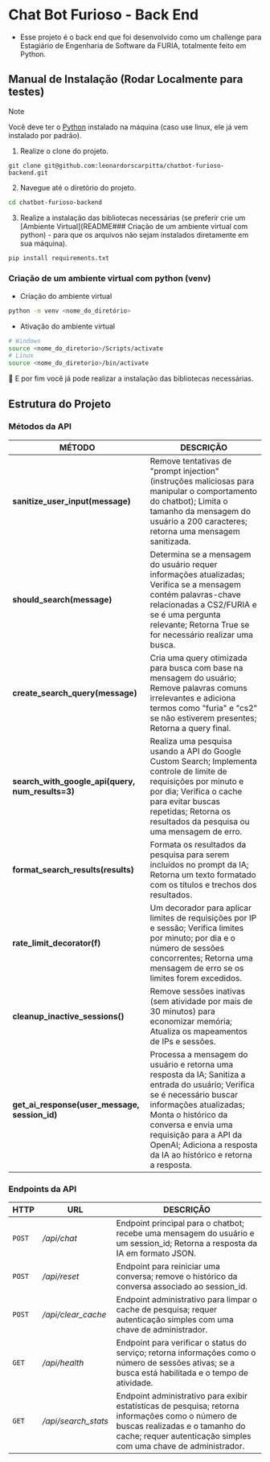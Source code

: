 # Chat Bot Furioso - Back End
- Esse projeto é o back end que foi desenvolvido como um challenge para Estagiário de Engenharia de Software da FURIA, totalmente feito em Python.

## Manual de Instalação (Rodar Localmente para testes)
> [!NOTE]
> Você deve ter o [Python](https://www.python.org/downloads/) instalado na máquina (caso use linux, ele já vem instalado por padrão).
1. Realize o clone do projeto.
```
git clone git@github.com:leonardorscarpitta/chatbot-furioso-backend.git
```
2. Navegue até o diretório do projeto.
```bash
cd chatbot-furioso-backend
```
3. Realize a instalação das bibliotecas necessárias (se preferir crie um [Ambiente Virtual](README### Criação de um ambiente virtual com python) - para que os arquivos não sejam instalados diretamente em sua máquina).
```bash
pip install requirements.txt
```

### Criação de um ambiente virtual com python (venv)
- Criação do ambiente virtual
```bash
python -m venv <nome_do_diretório>
```
- Ativação do ambiente virtual
```bash
# Windows
source <nome_do_diretorio>/Scripts/activate
# Linux
source <nome_do_diretorio>/bin/activate
```
📌 E por fim você já pode realizar a instalação das bibliotecas necessárias.

## Estrutura do Projeto
### Métodos da API

| MÉTODO | DESCRIÇÃO |
|--------|-----------|
| **sanitize_user_input(message)** | Remove tentativas de "prompt injection" (instruções maliciosas para manipular o comportamento do chatbot); Limita o tamanho da mensagem do usuário a 200 caracteres; retorna uma mensagem sanitizada. |
| **should_search(message)** | Determina se a mensagem do usuário requer informações atualizadas; Verifica se a mensagem contém palavras-chave relacionadas a CS2/FURIA e se é uma pergunta relevante; Retorna True se for necessário realizar uma busca. |
| **create_search_query(message)** | Cria uma query otimizada para busca com base na mensagem do usuário; Remove palavras comuns irrelevantes e adiciona termos como "furia" e "cs2" se não estiverem presentes; Retorna a query final. |
| **search_with_google_api(query, num_results=3)** | Realiza uma pesquisa usando a API do Google Custom Search; Implementa controle de limite de requisições por minuto e por dia; Verifica o cache para evitar buscas repetidas; Retorna os resultados da pesquisa ou uma mensagem de erro. |
| **format_search_results(results)** | Formata os resultados da pesquisa para serem incluídos no prompt da IA; Retorna um texto formatado com os títulos e trechos dos resultados. |
| **rate_limit_decorator(f)** | Um decorador para aplicar limites de requisições por IP e sessão; Verifica limites por minuto; por dia e o número de sessões concorrentes; Retorna uma mensagem de erro se os limites forem excedidos. |
| **cleanup_inactive_sessions()** | Remove sessões inativas (sem atividade por mais de 30 minutos) para economizar memória; Atualiza os mapeamentos de IPs e sessões. |
| **get_ai_response(user_message, session_id)** | Processa a mensagem do usuário e retorna uma resposta da IA; Sanitiza a entrada do usuário; Verifica se é necessário buscar informações atualizadas; Monta o histórico da conversa e envia uma requisição para a API da OpenAI; Adiciona a resposta da IA ao histórico e retorna a resposta. |

### Endpoints da API

| HTTP       |     URL      |       DESCRIÇÃO         |
| ---------- | ------------ | ----------------------- |
| `POST`   | _/api/chat_    | Endpoint principal para o chatbot; recebe uma mensagem do usuário e um session_id; Retorna a resposta da IA em formato JSON. |
| `POST`   | _/api/reset_  | Endpoint para reiniciar uma conversa; remove o histórico da conversa associado ao session_id. |
| `POST`   | _/api/clear_cache_  | Endpoint administrativo para limpar o cache de pesquisa; requer autenticação simples com uma chave de administrador. |
| `GET`    | _/api/health_ | Endpoint para verificar o status do serviço; retorna informações como o número de sessões ativas; se a busca está habilitada e o tempo de atividade. |
| `GET`    | _/api/search_stats_ | Endpoint administrativo para exibir estatísticas de pesquisa; retorna informações como o número de buscas realizadas e o tamanho do cache; requer autenticação simples com uma chave de administrador. |

